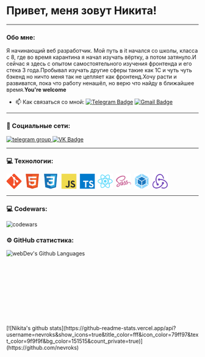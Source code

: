 # Привет, меня зовут Никита!

---

### Обо мне:

Я начинающий веб разработчик. Мой путь в it начался со школы, класса с 8, где во время карантина я начал изучать вёртку, а потом затянуло.И сейчас я здесь с опытом самостоятельного изучения фронтенда и его стека 3 года.Пробывал изучать другие сферы такие как 1С и чуть чуть бэкенд но ничто меня так не цепляет как фронтенд.Хочу расти и развиватся, пока что работу ненашёл, но верю что найду в ближайшее время.<strong>You're welcome</strong>





- :mailbox: Как связаться со мной: [![Telegram Badge](https://img.shields.io/badge/-nikitababicyn-blue?style=flat&logo=Telegram&logoColor=white)](https://t.me/nevroks) [![Gmail Badge](https://img.shields.io/badge/-Gmail-red?style=flat&logo=Gmail&logoColor=white)](mailto:nitubro1617@gmail.com)

---

### 🤝 Социальные сети:

  <div id="badges">
    <a href="https://t.me/nevroks" target="_blank">
      <img src="https://cdn-icons-png.flaticon.com/512/2111/2111646.png" width="40" height="40" alt="telegram group" />
    </a>
    <a href="https://vk.com/nevroks" target="_blank">
      <img src="https://cdn-icons-png.flaticon.com/512/145/145813.png" width="40" height="40" alt="VK Badge"/>
    </a>
  </div>

---

### 💻 Технологии:

<div>
  <img src="https://github.com/devicons/devicon/blob/master/icons/git/git-original.svg" title="git" alt="git" width="40" height="40"/>&nbsp
  <img src="https://github.com/devicons/devicon/blob/master/icons/html5/html5-original.svg" title="html5" alt="html5" width="40" height="40"/>&nbsp
  <img src="https://github.com/devicons/devicon/blob/master/icons/css3/css3-original.svg" title="css" alt="css" width="40" height="40"/>&nbsp
  <img src="https://github.com/devicons/devicon/blob/master/icons/javascript/javascript-original.svg" title="javascript" alt="javascript" width="40" height="40"/>&nbsp
  <img src="https://github.com/devicons/devicon/blob/master/icons/typescript/typescript-plain.svg" title="javascript" alt="typescript" width="40" height="40"/>&nbsp
  <img src="https://github.com/devicons/devicon/blob/master/icons/react/react-original.svg" title="reactjs" alt="reactjs" width="40" height="40"/>&nbsp
  <img src="https://github.com/devicons/devicon/blob/master/icons/sass/sass-original.svg" title="sass/scss" alt="sass/scss" width="40" height="40"/>&nbsp;
  <img src="https://github.com/devicons/devicon/blob/master/icons/webpack/webpack-original.svg" title="webpack" alt="webpack" width="40" height="40"/>&nbsp;
  <img src="https://github.com/devicons/devicon/blob/master/icons/redux/redux-original.svg" title="redux" alt="redux" width="40" height="40"/>&nbsp;
</div>

---

### 💻 Codewars:

![codewars](https://www.codewars.com/users/nevrox/badges/large)

### ⚙️ GitHub статистика:

<table>
  <tr>
      <img width="100%" height="195px" align="right" alt="webDev's Github Languages" src="https://github-readme-stats-sigma-five.vercel.app/api/top-langs/?username=nevroks&layout=compact&theme=vision-friendly-dark" />
  </tr>
  <tr>
    [![Nikita's github stats](https://github-readme-stats.vercel.app/api?username=nevroks&show_icons=true&title_color=fff&icon_color=79ff97&text_color=9f9f9f&bg_color=151515&count_private=true)](https://github.com/nevroks)
    </tr>
</table>


